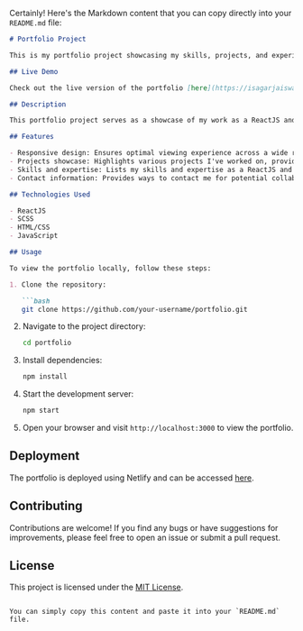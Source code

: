 Certainly! Here's the Markdown content that you can copy directly into your `README.md` file:

```markdown
# Portfolio Project

This is my portfolio project showcasing my skills, projects, and experiences as a ReactJS and SCSS developer.

## Live Demo

Check out the live version of the portfolio [here](https://isagarjaiswal.netlify.app/).

## Description

This portfolio project serves as a showcase of my work as a ReactJS and SCSS developer. It provides an overview of my skills, experiences, and projects. The portfolio is designed to be responsive and user-friendly, ensuring a seamless experience across various devices.

## Features

- Responsive design: Ensures optimal viewing experience across a wide range of devices.
- Projects showcase: Highlights various projects I've worked on, providing details and links to view them.
- Skills and expertise: Lists my skills and expertise as a ReactJS and SCSS developer, showcasing my proficiency in these technologies.
- Contact information: Provides ways to contact me for potential collaborations or inquiries.

## Technologies Used

- ReactJS
- SCSS
- HTML/CSS
- JavaScript

## Usage

To view the portfolio locally, follow these steps:

1. Clone the repository:

   ```bash
   git clone https://github.com/your-username/portfolio.git
   ```

2. Navigate to the project directory:

   ```bash
   cd portfolio
   ```

3. Install dependencies:

   ```bash
   npm install
   ```

4. Start the development server:

   ```bash
   npm start
   ```

5. Open your browser and visit `http://localhost:3000` to view the portfolio.

## Deployment

The portfolio is deployed using Netlify and can be accessed [here](https://isagarjaiswal.netlify.app/).

## Contributing

Contributions are welcome! If you find any bugs or have suggestions for improvements, please feel free to open an issue or submit a pull request.

## License

This project is licensed under the [MIT License](LICENSE).
```

You can simply copy this content and paste it into your `README.md` file.